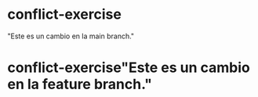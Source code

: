 # conflict-exercise
"Este es un cambio en la main branch."
# conflict-exercise"Este es un cambio en la feature branch." 
